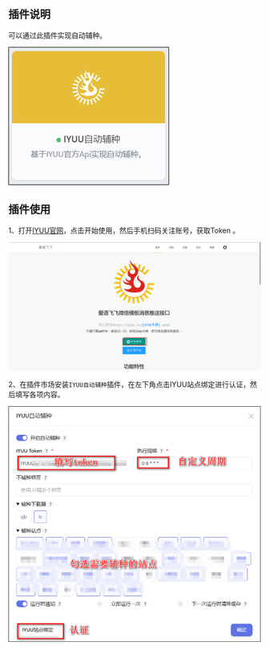 ## 插件说明
可以通过此插件实现自动辅种。

![0801.png](./images/0801.png)

## 插件使用
1、打开[IYUU官网](https://iyuu.cn/)，点击开始使用，然后手机扫码关注账号，获取Token 。

![0802.png](./images/0802.png)

2、在插件市场安装`IYUU自动辅种`插件，在左下角点击IYUU站点绑定进行认证，然后填写各项内容。

![0803.png](./images/0803.png)